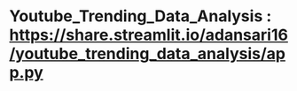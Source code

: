 # Youtube_Trending_Data_Analysis : https://share.streamlit.io/adansari16/youtube_trending_data_analysis/app.py
